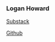 ### Logan Howard

[Substack](https://goldenmusings.substack.com/)

[Github](https://github.com/glinia)
